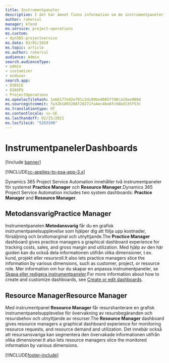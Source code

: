 ```yaml
---
title: Instrumentpaneler
description: I det här ämnet finns information om de instrumentpaneler för rapporter som ingår i Dynamics 365 Project Service Automation.
author: ruhercul
manager: kfend
ms.service: project-operations
ms.custom:
- dyn365-projectservice
ms.date: 03/01/2019
ms.topic: article
ms.author: ruhercul
audience: Admin
search.audienceType:
- admin
- customizer
- enduser
search.app:
- D365CE
- D365PS
- ProjectOperations
ms.openlocfilehash: 1e66177e92e701c2dc09bed005f748ca19ae980d
ms.sourcegitcommit: fa32b1893286f20271fa4ec4be8fc68bd135f53c
ms.translationtype: HT
ms.contentlocale: sv-SE
ms.lasthandoff: 02/15/2021
ms.locfileid: "5283390"
---
```

# <a name="dashboards"></a><span data-ttu-id="28822-103">Instrumentpaneler</span><span class="sxs-lookup"><span data-stu-id="28822-103">Dashboards</span></span>

[!include [banner](../includes/psa-now-project-operations.md)]

[!INCLUDE[cc-applies-to-psa-app-3.x](../includes/cc-applies-to-psa-app-3x.md)]

<span data-ttu-id="28822-104">Dynamics 365 Project Service Automation innehåller två instrumentpaneler för systemet **Practice Manager** och **Resource Manager**.</span><span class="sxs-lookup"><span data-stu-id="28822-104">Dynamics 365 Project Service Automation includes two system dashboards: **Practice Manager** and **Resource Manager**.</span></span>

## <a name="practice-manager"></a><span data-ttu-id="28822-105">Metodansvarig</span><span class="sxs-lookup"><span data-stu-id="28822-105">Practice Manager</span></span> 

<span data-ttu-id="28822-106">Instrumentpanelen **Metodansvarig** får du en grafisk instrumentpanelsupplevelse som hjälper dig att följa upp kostnader, försäljning och bruttomarginal och utnyttjande.</span><span class="sxs-lookup"><span data-stu-id="28822-106">The **Practice Manager** dashboard gives practice managers a graphical dashboard experience for tracking costs, sales, and gross margin and utilization.</span></span> <span data-ttu-id="28822-107">Med hjälp av den här guiden kan du också dela informationen utifrån olika dimensioner, t.ex. kund, projekt eller resursroll.</span><span class="sxs-lookup"><span data-stu-id="28822-107">It also lets practice managers slice the information by various dimensions, such as customer, project, or resource role.</span></span> <span data-ttu-id="28822-108">Mer information om hur du skapar en anpassa instrumentpaneler, se [Skapa eller redigera instrumentpaneler](https://docs.microsoft.com/dynamics365/customerengagement/on-premises/customize/create-edit-dashboards).</span><span class="sxs-lookup"><span data-stu-id="28822-108">For more information about how to create and customize dashboards, see [Create or edit dashboards](https://docs.microsoft.com/dynamics365/customerengagement/on-premises/customize/create-edit-dashboards).</span></span>

## <a name="resource-manager"></a><span data-ttu-id="28822-109">Resource Manager</span><span class="sxs-lookup"><span data-stu-id="28822-109">Resource Manager</span></span> 

<span data-ttu-id="28822-110">Med instrumentpanel **Resource Manager** får resurshanterare en grafisk instrumentpanelsupplevelse för övervakning av resursbegäranden och resursbehov och utnyttjande av resurser.</span><span class="sxs-lookup"><span data-stu-id="28822-110">The **Resource Manager** dashboard gives resource managers a graphical dashboard experience for monitoring resource requests, and resource demand and utilization.</span></span> <span data-ttu-id="28822-111">Det innebär också att resursansvariga kan segmentera den övervakade informationen utifrån olika dimensioner.</span><span class="sxs-lookup"><span data-stu-id="28822-111">It also lets resource managers slice the monitored information by various dimensions.</span></span>


[!INCLUDE[footer-include](../includes/footer-banner.md)]